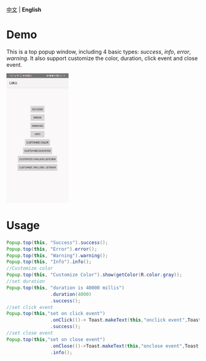 [中文](./Popup.md) | **English**

# Demo

This is a top popup window, including 4 basic types: *success*, *info*, *error*, *warning*. It also support customize the color, duration, click event and close event.

<img src="./assets/popuptopdemo.gif" style="zoom:33%;" />

# Usage

```java
Popup.top(this, "Success").success();
Popup.top(this, "Error").error();
Popup.top(this, "Warning").warning();
Popup.top(this, "Info").info();
//Customize color
Popup.top(this, "Customize Color").show(getColor(R.color.gray));
//set duration
Popup.top(this, "duration is 40000 millis")
                .duration(4000)
                .success();
//set click event
Popup.top(this,"set on click event")
                .onClick(()-> Toast.makeText(this,"onclick event",Toast.LENGTH_SHORT).show())
                .success();
//set close event
Popup.top(this,"set on close event")
                .onClose(()->Toast.makeText(this,"onclose event",Toast.LENGTH_SHORT).show())
                .info();
```

